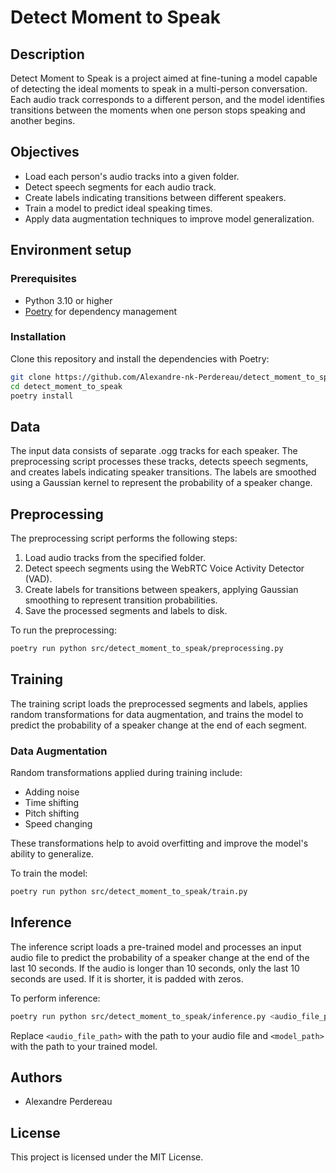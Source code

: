 # Detect Moment to Speak

## Description
Detect Moment to Speak is a project aimed at fine-tuning a model capable of detecting the ideal moments to speak in a multi-person conversation. Each audio track corresponds to a different person, and the model identifies transitions between the moments when one person stops speaking and another begins.

## Objectives
- Load each person's audio tracks into a given folder.
- Detect speech segments for each audio track.
- Create labels indicating transitions between different speakers.
- Train a model to predict ideal speaking times.
- Apply data augmentation techniques to improve model generalization.

## Environment setup

### Prerequisites
- Python 3.10 or higher
- [Poetry](https://python-poetry.org/) for dependency management

### Installation
Clone this repository and install the dependencies with Poetry:

```bash
git clone https://github.com/Alexandre-nk-Perdereau/detect_moment_to_speak.git
cd detect_moment_to_speak
poetry install
```

## Data
The input data consists of separate .ogg tracks for each speaker. The preprocessing script processes these tracks, detects speech segments, and creates labels indicating speaker transitions. The labels are smoothed using a Gaussian kernel to represent the probability of a speaker change.

## Preprocessing
The preprocessing script performs the following steps:
1. Load audio tracks from the specified folder.
2. Detect speech segments using the WebRTC Voice Activity Detector (VAD).
3. Create labels for transitions between speakers, applying Gaussian smoothing to represent transition probabilities.
4. Save the processed segments and labels to disk.

To run the preprocessing:

```bash
poetry run python src/detect_moment_to_speak/preprocessing.py
```

## Training
The training script loads the preprocessed segments and labels, applies random transformations for data augmentation, and trains the model to predict the probability of a speaker change at the end of each segment.

### Data Augmentation
Random transformations applied during training include:
- Adding noise
- Time shifting
- Pitch shifting
- Speed changing

These transformations help to avoid overfitting and improve the model's ability to generalize.

To train the model:

```bash
poetry run python src/detect_moment_to_speak/train.py
```

## Inference
The inference script loads a pre-trained model and processes an input audio file to predict the probability of a speaker change at the end of the last 10 seconds. If the audio is longer than 10 seconds, only the last 10 seconds are used. If it is shorter, it is padded with zeros.

To perform inference:

```bash
poetry run python src/detect_moment_to_speak/inference.py <audio_file_path> <model_path>
```

Replace `<audio_file_path>` with the path to your audio file and `<model_path>` with the path to your trained model.

## Authors
- Alexandre Perdereau

## License
This project is licensed under the MIT License.
